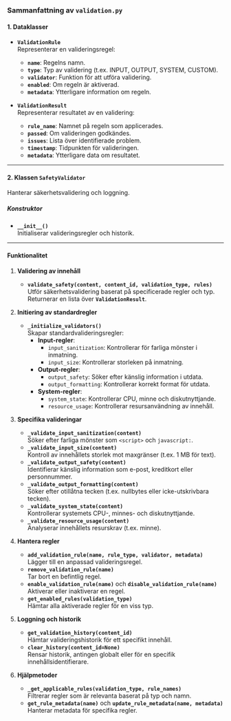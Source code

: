 ### **Sammanfattning av `validation.py`**

#### **1. Dataklasser**
- **`ValidationRule`**  
  Representerar en valideringsregel:
  - **`name`**: Regelns namn.
  - **`type`**: Typ av validering (t.ex. INPUT, OUTPUT, SYSTEM, CUSTOM).
  - **`validator`**: Funktion för att utföra validering.
  - **`enabled`**: Om regeln är aktiverad.
  - **`metadata`**: Ytterligare information om regeln.

- **`ValidationResult`**  
  Representerar resultatet av en validering:
  - **`rule_name`**: Namnet på regeln som applicerades.
  - **`passed`**: Om valideringen godkändes.
  - **`issues`**: Lista över identifierade problem.
  - **`timestamp`**: Tidpunkten för valideringen.
  - **`metadata`**: Ytterligare data om resultatet.

---

#### **2. Klassen `SafetyValidator`**
Hanterar säkerhetsvalidering och loggning.

##### **Konstruktor**
- **`__init__()`**  
  Initialiserar valideringsregler och historik.

---

#### **Funktionalitet**

1. **Validering av innehåll**
   - **`validate_safety(content, content_id, validation_type, rules)`**  
     Utför säkerhetsvalidering baserat på specificerade regler och typ. Returnerar en lista över **`ValidationResult`**.

2. **Initiering av standardregler**
   - **`_initialize_validators()`**  
     Skapar standardvalideringsregler:
     - **Input-regler**:
       - `input_sanitization`: Kontrollerar för farliga mönster i inmatning.
       - `input_size`: Kontrollerar storleken på inmatning.
     - **Output-regler**:
       - `output_safety`: Söker efter känslig information i utdata.
       - `output_formatting`: Kontrollerar korrekt format för utdata.
     - **System-regler**:
       - `system_state`: Kontrollerar CPU, minne och diskutnyttjande.
       - `resource_usage`: Kontrollerar resursanvändning av innehåll.

3. **Specifika valideringar**
   - **`_validate_input_sanitization(content)`**  
     Söker efter farliga mönster som `<script>` och `javascript:`.
   - **`_validate_input_size(content)`**  
     Kontroll av innehållets storlek mot maxgränser (t.ex. 1 MB för text).
   - **`_validate_output_safety(content)`**  
     Identifierar känslig information som e-post, kreditkort eller personnummer.
   - **`_validate_output_formatting(content)`**  
     Söker efter otillåtna tecken (t.ex. nullbytes eller icke-utskrivbara tecken).
   - **`_validate_system_state(content)`**  
     Kontrollerar systemets CPU-, minnes- och diskutnyttjande.
   - **`_validate_resource_usage(content)`**  
     Analyserar innehållets resurskrav (t.ex. minne).

4. **Hantera regler**
   - **`add_validation_rule(name, rule_type, validator, metadata)`**  
     Lägger till en anpassad valideringsregel.
   - **`remove_validation_rule(name)`**  
     Tar bort en befintlig regel.
   - **`enable_validation_rule(name)`** och **`disable_validation_rule(name)`**  
     Aktiverar eller inaktiverar en regel.
   - **`get_enabled_rules(validation_type)`**  
     Hämtar alla aktiverade regler för en viss typ.

5. **Loggning och historik**
   - **`get_validation_history(content_id)`**  
     Hämtar valideringshistorik för ett specifikt innehåll.
   - **`clear_history(content_id=None)`**  
     Rensar historik, antingen globalt eller för en specifik innehållsidentifierare.

6. **Hjälpmetoder**
   - **`_get_applicable_rules(validation_type, rule_names)`**  
     Filtrerar regler som är relevanta baserat på typ och namn.
   - **`get_rule_metadata(name)`** och **`update_rule_metadata(name, metadata)`**  
     Hanterar metadata för specifika regler.
